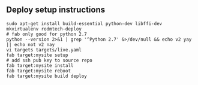 ## Deploy setup instructions

    sudo apt-get install build-essential python-dev libffi-dev
    mkvirtualenv rodmtech-deploy
    # fab only good for python 2.7
    python --version 2>&1 | grep '^Python 2.7' &>/dev/null && echo v2 yay || echo not v2 nay
    vi targets targets/live.yaml
    fab target:mysite setup
    # add ssh pub key to source repo
    fab target:mysite install
    fab target:mysite reboot
    fab target:mysite build deploy
